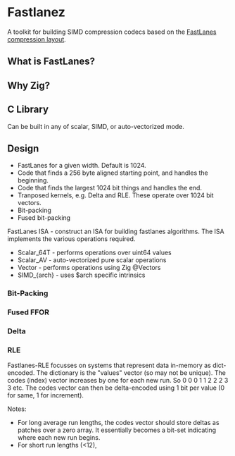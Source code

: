 # Fastlanez

A toolkit for building SIMD compression codecs based on the [FastLanes compression layout](https://www.vldb.org/pvldb/vol16/p2132-afroozeh.pdf).

## What is FastLanes?

## Why Zig?

## C Library

Can be built in any of scalar, SIMD, or auto-vectorized mode.

## Design

* FastLanes for a given width. Default is 1024.
* Code that finds a 256 byte aligned starting point, and handles the beginning.
* Code that finds the largest 1024 bit things and handles the end.
* Tranposed kernels, e.g. Delta and RLE. These operate over 1024 bit vectors.
* Bit-packing
* Fused bit-packing


FastLanes ISA - construct an ISA for building fastlanes algorithms.
The ISA implements the various operations required.
* Scalar_64T - performs operations over uint64 values
* Scalar_AV - auto-vectorized pure scalar operations
* Vector - performs operations using Zig @Vectors
* SIMD_{arch} - uses $arch specific intrinsics

### Bit-Packing

### Fused FFOR

### Delta

### RLE

Fastlanes-RLE focusses on systems that represent data in-memory as dict-encoded.
The dictionary is the "values" vector (so may not be unique).
The codes (index) vector increases by one for each new run. So 0 0 0 1 1 2 2 2 3 3 etc.
The codes vector can then be delta-encoded using 1 bit per value (0 for same, 1 for increment).

Notes:
* For long average run lengths, the codes vector should store deltas as patches over a zero array.
  It essentially becomes a bit-set indicating where each new run begins.
* For short run lengths (<12),
